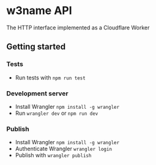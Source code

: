# w3name API

The HTTP interface implemented as a Cloudflare Worker

## Getting started

### Tests

* Run tests with `npm run test`

### Development server

* Install Wrangler `npm install -g wrangler`
* Run `wrangler dev` or `npm run dev`

### Publish

* Install Wrangler `npm install -g wrangler`
* Authenticate Wrangler `wrangler login`
* Publish with `wrangler publish`